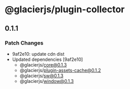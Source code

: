 # @glacierjs/plugin-collector

## 0.1.1

### Patch Changes

- 9af2e10: update cdn dist
- Updated dependencies [9af2e10]
  - @glacierjs/core@0.1.3
  - @glacierjs/plugin-assets-cache@0.1.2
  - @glacierjs/sw@0.1.3
  - @glacierjs/window@0.1.3
